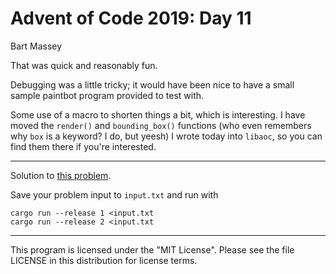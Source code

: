 # Advent of Code 2019: Day 11
Bart Massey

That was quick and reasonably fun.

Debugging was a little tricky; it would have been nice to
have a small sample paintbot program provided to test with.

Some use of a macro to shorten things a bit, which is
interesting. I have moved the `render()` and
`bounding_box()` functions (who even remembers why `box` is
a keyword? I do, but yeesh) I wrote today into `libaoc`, so
you can find them there if you're interested.

---

Solution to
[this problem](https://adventofcode.com/2019/day/11).

Save your problem input to `input.txt` and run with

    cargo run --release 1 <input.txt
    cargo run --release 2 <input.txt

---

This program is licensed under the "MIT License".
Please see the file LICENSE in this distribution
for license terms.
